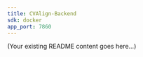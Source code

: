 ```yaml
---
title: CVAlign-Backend
sdk: docker
app_port: 7860
---
```


(Your existing README content goes here...)